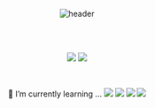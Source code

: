 <div align="center"> 

![header](https://capsule-render.vercel.app/api?type=cylinder&color=A4B8F4&height=100&section=header&text=JiYunee&fontColor=ffffff&fontSize=30&animation=fadeIn&fontAlignY=55&desc=%20&descAlignY=62&descAlign=62)

 <br/>
 <br/>

<a href="https://github.com/JiYunee" target="_blank"><img src="https://img.shields.io/badge/JiYunee-181717?style=flat&logo=Github&logoColor=white&link=https://github.com/JiYune"/></a>
<a href="https://velog.io/@jiyunee/posts/" target="_blank"><img src="https://img.shields.io/badge/jiyunee-green?style=flat&logo=Velog&logoColor=white&link=https://velog.io/@jiyunee/posts/"/></a>

</br>

🌱 I’m currently learning ... 
<img src="https://img.shields.io/badge/c-00599C?style=flat&logo=C&logoColor=white">
<img src="https://img.shields.io/badge/c++-00599C?style=flat&logo=cplusplus&logoColor=white">
<img src="https://img.shields.io/badge/python-3776AB?style=flat&logo=python&logoColor=white"> 
<img src="https://img.shields.io/badge/OpenCV-FFFFFF?style=flat&logo=opencv&logoColor=red">

</div>

<!--
**JiYunee/JiYunee** is a ✨ _special_ ✨ repository because its `README.md` (this file) appears on your GitHub profile.

Here are some ideas to get you started:

- 🔭 I’m currently working on ...
- 👯 I’m looking to collaborate on ...
- 🤔 I’m looking for help with ...
- 💬 Ask me about ...
- 📫 How to reach me: ...
- 😄 Pronouns: ...
- ⚡ Fun fact: ...
-->
